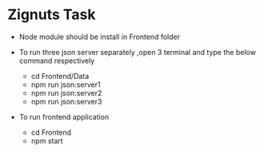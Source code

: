 # Zignuts Task
- Node module should be install in Frontend folder 
- To run three json server separately ,open 3 terminal and type the below command respectively
  - cd Frontend/Data 
  - npm run json:server1
  - npm run json:server2
  - npm run json:server3
  
- To run frontend application
  - cd Frontend
  - npm start
  
